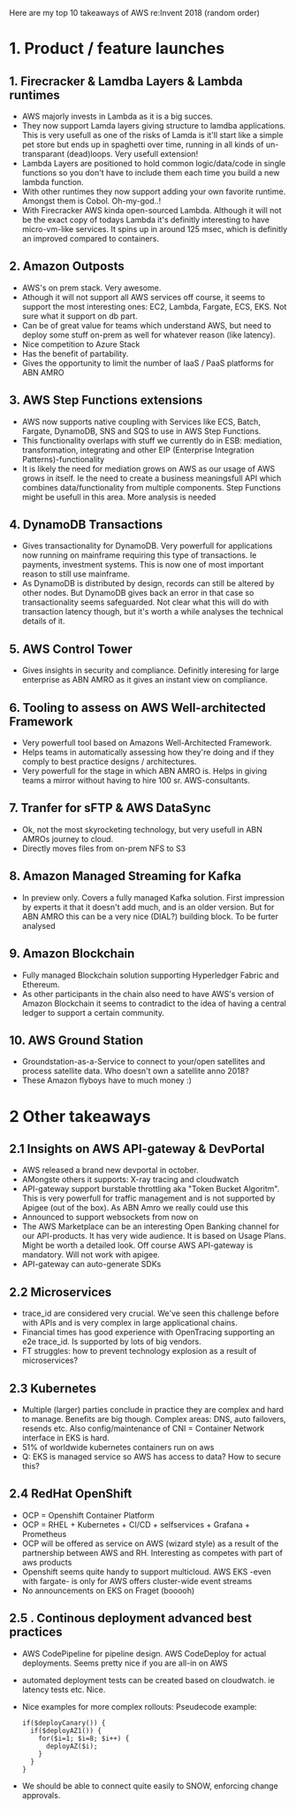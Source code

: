 Here are my top 10 takeaways of AWS re:Invent 2018 (random order)
# 1. Product / feature launches
## 1. Firecracker & Lamdba Layers & Lambda runtimes
* AWS majorly invests in Lambda as it is a big succes.
* They now support Lamda layers giving structure to lamdba applications. This is very usefull as one of the risks of Lamda is it'll start like a simple pet store but ends up in spaghetti over time, running in all kinds of un-transparant (dead)loops. Very usefull extension!
* Lambda Layers are positioned to hold common logic/data/code in single functions so you don't have to include them each time you build a new lambda function.
* With other runtimes they now support adding your own favorite runtime. Amongst them is Cobol. Oh-my-god..!
* With Firecracker AWS kinda open-sourced Lambda. Although it will not be the exact copy of todays Lambda it's definitly interesting to have micro-vm-like services. It spins up in around 125 msec, which is definitly an improved compared to containers.

## 2. Amazon Outposts
* AWS's on prem stack. Very awesome.
* Athough it will not support all AWS services off course, it seems to support the most interesting ones: EC2, Lambda, Fargate, ECS, EKS. Not sure what it support on db part.
* Can be of great value for teams which understand AWS, but need to deploy some stuff on-prem as well for whatever reason (like latency).
* Nice competition to Azure Stack
* Has the benefit of partability.
* Gives the opportunity to limit the number of IaaS / PaaS platforms for ABN AMRO

## 3. AWS Step Functions extensions
* AWS now supports native coupling with Services like ECS, Batch, Fargate, DynamoDB, SNS and SQS to use in AWS Step Functions.
* This functionality overlaps with stuff we currently do in ESB: mediation, transformation, integrating and other EIP (Enterprise Integration Patterns)-functionality
* It is likely the need for mediation grows on AWS as our usage of AWS grows in itself. Ie the need to create a business meaningsfull API which combines data/functionality from multiple components. Step Functions might be usefull in this area. More analysis is needed

## 4. DynamoDB Transactions
* Gives transactionality for DynamoDB. Very powerfull for applications now running on mainframe requiring this type of transactions. Ie payments, investment systems. This is now one of most important reason to still use mainframe.
* As DynamoDB is distributed by design, records can still be altered by other nodes. But DynamoDB gives back an error in that case so transactionality seems safeguarded. Not clear what this will do with transaction latency though, but it's worth a while analyses the technical details of it.

## 5. AWS Control Tower
* Gives insights in security and compliance. Definitly interesing for large enterprise as ABN AMRO as it gives an instant view on compliance.

## 6. Tooling to assess on AWS Well-architected Framework
* Very powerfull tool based on Amazons Well-Architected Framework.
* Helps teams in automatically assessing how they're doing and if they comply to best practice designs / architectures.
* Very powerfull for the stage in which ABN AMRO is. Helps in giving teams a mirror without having to hire 100 sr. AWS-consultants.

## 7. Tranfer for sFTP & AWS DataSync
* Ok, not the most skyrocketing technology, but very usefull in ABN AMROs journey to cloud.
* Directly moves files from on-prem NFS to S3

## 8. Amazon Managed Streaming for Kafka
* In preview only. Covers a fully managed Kafka solution. First impression by experts it that it doesn't add much, and is an older version. But for ABN AMRO this can be a very nice (DIAL?) building block. To be furter analysed

## 9. Amazon Blockchain
* Fully managed Blockchain solution supporting Hyperledger Fabric and Ethereum.
* As other participants in the chain also need to have AWS's version of Amazon Blockchain it seems to contradict to the idea of having a central ledger to support a certain community.

## 10. AWS Ground Station
* Groundstation-as-a-Service to connect to your/open satellites and process satellite data. Who doesn't own a satellite anno 2018?
* These Amazon flyboys have to much money :)

# 2 Other takeaways
## 2.1 Insights on AWS API-gateway & DevPortal
* AWS released a brand new devportal in october.
* AMongste others it supports: X-ray tracing and cloudwatch
* API-gateway support burstable throttling aka "Token Bucket Algoritm". This is very powerfull for traffic management and is not supported by Apigee (out of the box). As ABN Amro we really could use this
* Announced to support websockets from now on
* The AWS Marketplace can be an interesting Open Banking channel for our API-products. It has very wide audience. It is based on Usage Plans. Might be worth a detailed look. Off course AWS API-gateway is mandatory. Will not work with apigee.
* API-gateway can auto-generate SDKs

## 2.2 Microservices
* trace_id are considered very crucial. We've seen this challenge before with APIs and is very complex in large applicational chains.
* Financial times has good experience with OpenTracing supporting an e2e trace_id. Is supported by lots of big vendors.
* FT struggles: how to prevent technology explosion as a result of microservices?

## 2.3 Kubernetes
* Multiple (larger) parties conclude in practice they are complex and hard to manage. Benefits are big though. Complex areas: DNS, auto failovers, resends etc. Also config/maintenance of CNI = Container Network interface in EKS is hard.
* 51% of worldwide kubernetes containers run on aws
* Q: EKS is managed service so AWS has access to data? How to secure this?

## 2.4 RedHat OpenShift
* OCP = Openshift Container Platform
* OCP = RHEL + Kubernetes + CI/CD + selfservices + Grafana + Prometheus
* OCP will be offered as service on AWS (wizard style) as a result of the partnership between AWS and RH. Interesting as competes with part of aws products
* Openshift seems quite handy to support multicloud. AWS EKS -even with fargate- is only for AWS offers cluster-wide event streams
* No announcements on EKS on Fraget (booooh)

## 2.5 . Continous deployment advanced best practices
* AWS CodePipeline for pipeline design. AWS CodeDeploy for actual deployments. Seems pretty nice if you are all-in on AWS
* automated deployment tests can be created based on cloudwatch. ie latency tests etc. Nice.
* Nice examples for more complex rollouts: Pseudecode example:

      if($deployCanary()) {
        if($deployAZ1()) {
          for($i=1; $i=8; $i++) {
            deployAZ($i);    
          }
        }
      }

* We should be able to connect quite easily to SNOW, enforcing change approvals.
